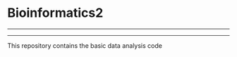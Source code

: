 # Bioinformatics2
------------------
------------------

This repository contains the basic data analysis code
